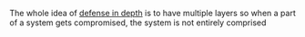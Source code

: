 The whole idea of [defense in depth](https://en.wikipedia.org/wiki/Defense_in_depth_(computing)) is to have multiple layers so when a part of a system gets compromised, the system is not entirely comprised 